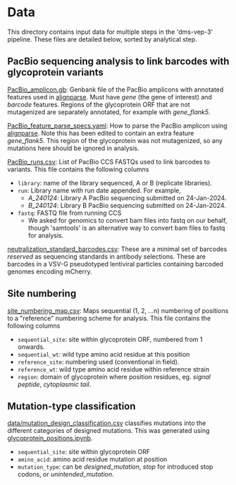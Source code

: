 # Data

This directory contains input data for multiple steps in the 'dms-vep-3' pipeline. These files are detailed below, sorted by analytical step.

## PacBio sequencing analysis to link barcodes with glycoprotein variants

[PacBio_amplicon.gb](PacBio_amplicon.gb): Genbank file of the PacBio amplicons with annotated features used in [alignparse](https://jbloomlab.github.io/alignparse/). Must have *gene* (the gene of interest) and *barcode* features. Regions of the glycoprotein ORF that are not mutagenized are separately annotated, for example with *gene_flank5*. 

[PacBio_feature_parse_specs.yaml](PacBio_feature_parse_specs.yaml): How to parse the PacBio amplicon using [alignparse](https://jbloomlab.github.io/alignparse/). Note this has been edited to contain an extra feature *gene_flank5*. This region of the glycoprotein was not mutagenized, so any mutations here should be ignored in analysis.

[PacBio_runs.csv](PacBio_runs.csv): List of PacBio CCS FASTQs used to link barcodes to variants. This file contains the following columns
 - `library`: name of the library sequenced, A or B (replicate libraries).
 - `run`: Library name with run date appended. For example, 
    + *A_240124*: Library A PacBio sequencing submitted on 24-Jan-2024.
    + *B_240124*: Library B PacBio sequencing submitted on 24-Jan-2024.
 - `fastq`: FASTQ file from running CCS
    + We asked for genomics to convert bam files into fastq on our behalf, though 'samtools' is an alternative way to convert bam files to fastq for analysis.
  
[neutralization_standard_barcodes.csv](neutralization_standard_barcodes.csv): These are a minimal set of barcodes *reserved* as sequencing standards in antibody selections. These are barcodes in a VSV-G pseudotyped lentiviral particles containing barcoded genomes encoding mCherry.  
  
## Site numbering
[site_numbering_map.csv](site_numbering_map.csv): Maps sequential (1, 2, ...n) numbering of positions to a "reference" numbering scheme for analysis. This file contains the following columns
 - `sequential_site`: site within glycoprotein ORF, numbered from 1 onwards.
 - `sequential_wt`: wild type amino acid residue at this position
 - `reference_site`: numbering used (conventional in field).
 - `reference_wt`: wild type amino acid residue within reference strain
 - `region`: domain of glycoprotein where position residues, eg. *signal peptide*, *cytoplasmic tail*. 

## Mutation-type classification
[data/mutation_design_classification.csv](data/mutation_design_classification.csv) classifies mutations into the different categories of designed mutations. This was generated using [glycoprotein_positions.ipynb](/RABV_Pasteur_G_DMS/scratch_notebook/glycoprotein_positions.ipynb).
 - `sequential_site`: site within glycoprotein ORF
 - `amino_acid`: amino acid residue mutation at position
 - `mutation_type`: can be *designed_mutation*, *stop* for introduced stop codons, or *unintended_mutation*.



